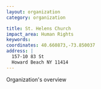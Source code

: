 ```yaml
---
layout: organization
category: organization

title: St. Helens Church
impact_area: Human Rights
keywords: 
coordinates: 40.660873,-73.850037
address: |
  157-10 83 St
  Howard Beach NY 11414
---
```

Organization's overview
